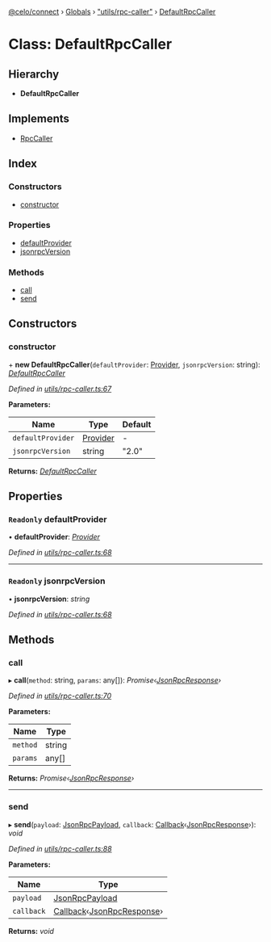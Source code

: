 [@celo/connect](../README.md) › [Globals](../globals.md) › ["utils/rpc-caller"](../modules/_utils_rpc_caller_.md) › [DefaultRpcCaller](_utils_rpc_caller_.defaultrpccaller.md)

# Class: DefaultRpcCaller

## Hierarchy

* **DefaultRpcCaller**

## Implements

* [RpcCaller](../interfaces/_utils_rpc_caller_.rpccaller.md)

## Index

### Constructors

* [constructor](_utils_rpc_caller_.defaultrpccaller.md#constructor)

### Properties

* [defaultProvider](_utils_rpc_caller_.defaultrpccaller.md#readonly-defaultprovider)
* [jsonrpcVersion](_utils_rpc_caller_.defaultrpccaller.md#readonly-jsonrpcversion)

### Methods

* [call](_utils_rpc_caller_.defaultrpccaller.md#call)
* [send](_utils_rpc_caller_.defaultrpccaller.md#send)

## Constructors

###  constructor

\+ **new DefaultRpcCaller**(`defaultProvider`: [Provider](../interfaces/_types_.provider.md), `jsonrpcVersion`: string): *[DefaultRpcCaller](_utils_rpc_caller_.defaultrpccaller.md)*

*Defined in [utils/rpc-caller.ts:67](https://github.com/celo-org/celo-monorepo/blob/master/packages/sdk/connect/src/utils/rpc-caller.ts#L67)*

**Parameters:**

Name | Type | Default |
------ | ------ | ------ |
`defaultProvider` | [Provider](../interfaces/_types_.provider.md) | - |
`jsonrpcVersion` | string | "2.0" |

**Returns:** *[DefaultRpcCaller](_utils_rpc_caller_.defaultrpccaller.md)*

## Properties

### `Readonly` defaultProvider

• **defaultProvider**: *[Provider](../interfaces/_types_.provider.md)*

*Defined in [utils/rpc-caller.ts:68](https://github.com/celo-org/celo-monorepo/blob/master/packages/sdk/connect/src/utils/rpc-caller.ts#L68)*

___

### `Readonly` jsonrpcVersion

• **jsonrpcVersion**: *string*

*Defined in [utils/rpc-caller.ts:68](https://github.com/celo-org/celo-monorepo/blob/master/packages/sdk/connect/src/utils/rpc-caller.ts#L68)*

## Methods

###  call

▸ **call**(`method`: string, `params`: any[]): *Promise‹[JsonRpcResponse](../interfaces/_types_.jsonrpcresponse.md)›*

*Defined in [utils/rpc-caller.ts:70](https://github.com/celo-org/celo-monorepo/blob/master/packages/sdk/connect/src/utils/rpc-caller.ts#L70)*

**Parameters:**

Name | Type |
------ | ------ |
`method` | string |
`params` | any[] |

**Returns:** *Promise‹[JsonRpcResponse](../interfaces/_types_.jsonrpcresponse.md)›*

___

###  send

▸ **send**(`payload`: [JsonRpcPayload](../interfaces/_types_.jsonrpcpayload.md), `callback`: [Callback](../modules/_types_.md#callback)‹[JsonRpcResponse](../interfaces/_types_.jsonrpcresponse.md)›): *void*

*Defined in [utils/rpc-caller.ts:88](https://github.com/celo-org/celo-monorepo/blob/master/packages/sdk/connect/src/utils/rpc-caller.ts#L88)*

**Parameters:**

Name | Type |
------ | ------ |
`payload` | [JsonRpcPayload](../interfaces/_types_.jsonrpcpayload.md) |
`callback` | [Callback](../modules/_types_.md#callback)‹[JsonRpcResponse](../interfaces/_types_.jsonrpcresponse.md)› |

**Returns:** *void*
